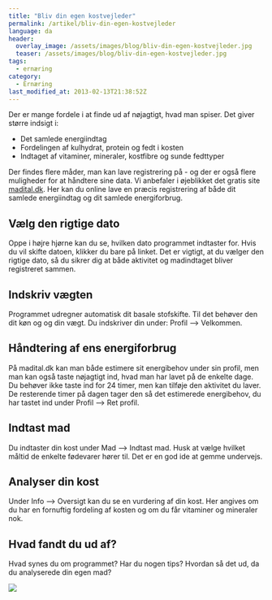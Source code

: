 ```yaml
---
title: "Bliv din egen kostvejleder"
permalink: /artikel/bliv-din-egen-kostvejleder
language: da
header:
  overlay_image: /assets/images/blog/bliv-din-egen-kostvejleder.jpg
  teaser: /assets/images/blog/bliv-din-egen-kostvejleder.jpg
tags:
  - ernæring
category:
  - Ernæring
last_modified_at: 2013-02-13T21:38:52Z
---
```


Der er mange fordele i at finde ud af nøjagtigt, hvad man spiser. Det giver større indsigt i:

- Det samlede energiindtag
- Fordelingen af kulhydrat, protein og fedt i kosten
- Indtaget af vitaminer, mineraler, kostfibre og sunde fedttyper

Der findes flere måder, man kan lave registrering på - og der er også flere muligheder for at håndtere sine data. Vi anbefaler i øjeblikket det gratis site [madital.dk](http://madital.dk). Her kan du online lave en præcis registrering af både dit samlede energiindtag og dit samlede energiforbrug.

Vælg den rigtige dato
---------------------

Oppe i højre hjørne kan du se, hvilken dato programmet indtaster for. Hvis du vil skifte datoen, klikker du bare på linket. Det er vigtigt, at du vælger den rigtige dato, så du sikrer dig at både aktivitet og madindtaget bliver registreret sammen.

Indskriv vægten
---------------

Programmet udregner automatisk dit basale stofskifte. Til det behøver den dit køn og og din vægt. Du indskriver din under: Profil --> Velkommen.

Håndtering af ens energiforbrug
-------------------------------

På madital.dk kan man både estimere sit energibehov under sin profil, men man kan også taste nøjagtigt ind, hvad man har lavet på de enkelte dage. Du behøver ikke taste ind for 24 timer, men kan tilføje den aktivitet du laver. De resterende timer på dagen tager den så det estimerede energibehov, du har tastet ind under Profil --> Ret profil.

Indtast mad
-----------

Du indtaster din kost under Mad --> Indtast mad. Husk at vælge hvilket måltid de enkelte fødevarer hører til. Det er en god ide at gemme undervejs.

Analyser din kost
-----------------

Under Info --> Oversigt kan du se en vurdering af din kost. Her angives om du har en fornuftig fordeling af kosten og om du får vitaminer og mineraler nok.

Hvad fandt du ud af?
--------------------

Hvad synes du om programmet? Har du nogen tips? Hvordan så det ud, da du analyserede din egen mad?

<a href="https://www.partner-ads.com/dk/klikbanner.php?partnerid=28187&bannerid=53063" target="_blank" rel="nofollow noopener"> <img src="https://www.partner-ads.com/dk/visbanner.php?partnerid=28187&bannerid=53063" border="0"></a>
